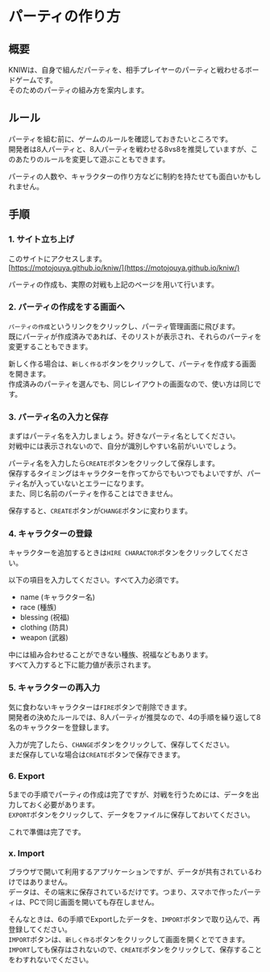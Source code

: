 
# パーティの作り方

## 概要
KNIWは、自身で組んだパーティを、相手プレイヤーのパーティと戦わせるボードゲームです。  
そのためのパーティの組み方を案内します。  

## ルール
パーティを組む前に、ゲームのルールを確認しておきたいところです。  
開発者は8人パーティと、8人パーティを戦わせる8vs8を推奨していますが、このあたりのルールを変更して遊ぶこともできます。  

パーティの人数や、キャラクターの作り方などに制約を持たせても面白いかもしれません。  

## 手順

### 1. サイト立ち上げ
このサイトにアクセスします。  
[https://motojouya.github.io/kniw/](https://motojouya.github.io/kniw/)  

パーティの作成も、実際の対戦も上記のページを用いて行います。  

### 2. パーティの作成をする画面へ
`パーティの作成`というリンクをクリックし、パーティ管理画面に飛びます。  
既にパーティが作成済みであれば、そのリストが表示され、それらのパーティを変更することもできます。  

新しく作る場合は、`新しく作る`ボタンをクリックして、パーティを作成する画面を開きます。  
作成済みのパーティを選んでも、同じレイアウトの画面なので、使い方は同じです。  

### 3. パーティ名の入力と保存
まずはパーティ名を入力しましょう。好きなパーティ名としてください。  
対戦中には表示されないので、自分が識別しやすい名前がいいでしょう。  

パーティ名を入力したら`CREATE`ボタンをクリックして保存します。  
保存するタイミングはキャラクターを作ってからでもいつでもよいですが、パーティ名が入っていないとエラーになります。  
また、同じ名前のパーティを作ることはできません。  

保存すると、`CREATE`ボタンが`CHANGE`ボタンに変わります。  

### 4. キャラクターの登録
キャラクターを追加するときは`HIRE CHARACTOR`ボタンをクリックしてください。  

以下の項目を入力してください。すべて入力必須です。  
- name (キャラクター名)  
- race (種族)
- blessing (祝福)
- clothing (防具)
- weapon (武器)

中には組み合わせることができない種族、祝福などもあります。  
すべて入力すると下に能力値が表示されます。  

### 5. キャラクターの再入力
気に食わないキャラクターは`FIRE`ボタンで削除できます。  
開発者の決めたルールでは、8人パーティが推奨なので、4の手順を繰り返して8名のキャラクターを登録します。  

入力が完了したら、`CHANGE`ボタンをクリックして、保存してください。  
まだ保存していな場合は`CREATE`ボタンで保存できます。  

### 6. Export
5までの手順でパーティの作成は完了ですが、対戦を行うためには、データを出力しておく必要があります。  
`EXPORT`ボタンをクリックして、データをファイルに保存しておいてください。  

これで準備は完了です。  

### x. Import
ブラウザで開いて利用するアプリケーションですが、データが共有されているわけではありません。  
データは、その端末に保存されているだけです。つまり、スマホで作ったパーティは、PCで同じ画面を開いても存在しません。  

そんなときは、6の手順でExportしたデータを、`IMPORT`ボタンで取り込んで、再登録してください。  
`IMPORT`ボタンは、`新しく作る`ボタンをクリックして画面を開くとでてきます。  
`IMPORT`しても保存はされないので、`CREATE`ボタンをクリックして、保存することをわすれないでください。  

